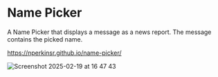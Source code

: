 # Name Picker
A Name Picker that displays a message as a news report. The message contains the picked name.

https://nperkinsr.github.io/name-picker/

![Screenshot 2025-02-19 at 16 47 43](https://github.com/user-attachments/assets/32505bb7-3de4-426d-a38f-e8c2f5d3a6b8)

